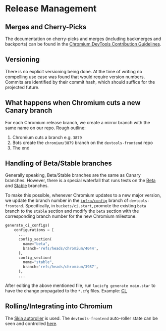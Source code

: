 # Release Management

## Merges and Cherry-Picks

The documentation on cherry-picks and merges (including backmerges and
backports) can be found in the
[Chromium DevTools Contribution Guidelines](../contributing/changes.md#Merges-and-cherry-picks).

## Versioning

There is no explicit versioning being done. At the time of writing no compelling
use case was found that would require version numbers. Commits are identified by
their commit hash, which should suffice for the projected future.

## What happens when Chromium cuts a new Canary branch

For each Chromium release branch, we create a mirror branch with the same name
on our repo. Rough outline:

1.  Chromium cuts a branch e.g. `3879`
1.  Bots create the `chromium/3879` branch on the `devtools-frontend` repo
1.  The end

## Handling of Beta/Stable branches

Generally speaking, Beta/Stable branches are the same as Canary branches.
However, there is a special waterfall that runs tests on the
[Beta](https://ci.chromium.org/p/devtools-frontend/g/beta/console) and
[Stable](https://ci.chromium.org/p/devtools-frontend/g/stable/console) branches.

To make this possible, whenever Chromium updates to a new major version, we
update the branch number in the
[`infra/config`](https://chromium.googlesource.com/devtools/devtools-frontend/+/refs/heads/infra/config)
branch of `devtools-frontend`. Specifically, in `buckets/ci.start`, promote the
existing `beta` branch to the `stable` section and modify the `beta` section
with the corresponding branch number for the new Chromium milestone.

```python
generate_ci_configs(
    configurations = [
      ...
      config_section(
        name="beta",
        branch='refs/heads/chromium/4044',
      ),
      config_section(
        name="stable",
        branch='refs/heads/chromium/3987',
      ),
      ...
```

After editing the above mentioned file, run `lucicfg generate main.star` to have
the change propagated to the `*.cfg` files. Example:
[CL](https://chromium-review.googlesource.com/c/devtools/devtools-frontend/+/2104476)

## Rolling/Integrating into Chromium

The
[Skia autoroller](https://skia.googlesource.com/buildbot/+/main/autoroll/README.md)
is used. The `devtools-frontend` auto-roller state can be seen and controlled
[here](https://autoroll.skia.org/r/devtools-frontend-chromium?tab=status).
